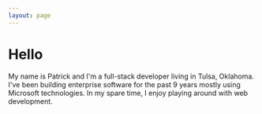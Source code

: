 ```yaml
---
layout: page
---
```

# Hello
My name is Patrick and I'm a full-stack developer living in Tulsa, Oklahoma. I've been building enterprise software for the past 9 years mostly using Microsoft technologies. In my spare time, I enjoy playing around with web development.